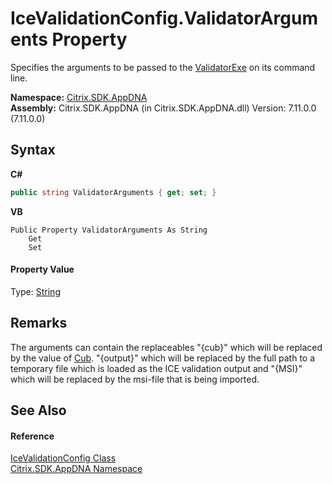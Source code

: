 # IceValidationConfig.ValidatorArguments Property 
 

Specifies the arguments to be passed to the <a href="5ebbe1e8-d6a1-ece4-78a5-49372212adc3">ValidatorExe</a> on its command line.

**Namespace:**&nbsp;[Citrix.SDK.AppDNA](index.md)<br />**Assembly:**&nbsp;Citrix.SDK.AppDNA (in Citrix.SDK.AppDNA.dll) Version: 7.11.0.0 (7.11.0.0)

## Syntax

**C#**
```csharp
public string ValidatorArguments { get; set; }
```

**VB**
```vbnet
Public Property ValidatorArguments As String
	Get
	Set
```


#### Property Value
Type: <a href="http://msdn2.microsoft.com/en-us/library/s1wwdcbf" target="_blank">String</a>

## Remarks
The arguments can contain the replaceables "{cub}" which will be replaced by the value of <a href="27ea343e-dfc3-f58a-8b56-5760ea7f4467">Cub</a>. "{output}" which will be replaced by the full path to a temporary file which is loaded as the ICE validation output and "{MSI}" which will be replaced by the msi-file that is being imported.

## See Also


#### Reference
<a href="82a95f6e-802d-53df-4272-fa2226df7b49">IceValidationConfig Class</a><br /><a href="fe2d265b-410b-8b11-1eb4-a790e0b062bf">Citrix.SDK.AppDNA Namespace</a><br />